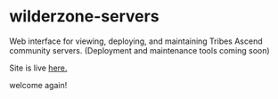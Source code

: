 # wilderzone-servers

Web interface for viewing, deploying, and maintaining Tribes Ascend community servers. (Deployment and maintenance tools coming soon)

Site is live [here.](https://servers.wilderzone.live/)

welcome again!
